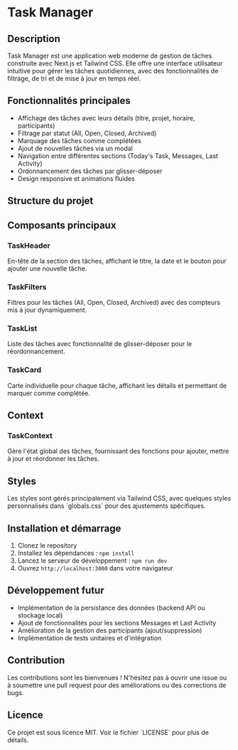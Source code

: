 # Task Manager

## Description

Task Manager est une application web moderne de gestion de tâches construite avec Next.js et Tailwind CSS. Elle offre une interface utilisateur intuitive pour gérer les tâches quotidiennes, avec des fonctionnalités de filtrage, de tri et de mise à jour en temps réel.

## Fonctionnalités principales

- Affichage des tâches avec leurs détails (titre, projet, horaire, participants)
- Filtrage par statut (All, Open, Closed, Archived)
- Marquage des tâches comme complétées
- Ajout de nouvelles tâches via un modal
- Navigation entre différentes sections (Today's Task, Messages, Last Activity)
- Ordonnancement des tâches par glisser-déposer
- Design responsive et animations fluides

## Structure du projet

## Composants principaux

### TaskHeader

En-tête de la section des tâches, affichant le titre, la date et le bouton pour ajouter une nouvelle tâche.

### TaskFilters

Filtres pour les tâches (All, Open, Closed, Archived) avec des compteurs mis à jour dynamiquement.

### TaskList

Liste des tâches avec fonctionnalité de glisser-déposer pour le réordonnancement.

### TaskCard

Carte individuelle pour chaque tâche, affichant les détails et permettant de marquer comme complétée.

## Context

### TaskContext

Gère l'état global des tâches, fournissant des fonctions pour ajouter, mettre à jour et réordonner les tâches.

## Styles

Les styles sont gérés principalement via Tailwind CSS, avec quelques styles personnalisés dans \`globals.css\` pour des ajustements spécifiques.

## Installation et démarrage

1. Clonez le repository
2. Installez les dépendances : `npm install`
3. Lancez le serveur de développement : `npm run dev`
4. Ouvrez `http://localhost:3000` dans votre navigateur

## Développement futur

- Implémentation de la persistance des données (backend API ou stockage local)
- Ajout de fonctionnalités pour les sections Messages et Last Activity
- Amélioration de la gestion des participants (ajout/suppression)
- Implémentation de tests unitaires et d'intégration

## Contribution

Les contributions sont les bienvenues ! N'hésitez pas à ouvrir une issue ou à soumettre une pull request pour des améliorations ou des corrections de bugs.

## Licence

Ce projet est sous licence MIT. Voir le fichier \`LICENSE\` pour plus de détails.